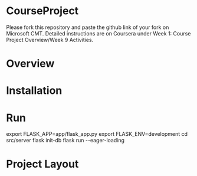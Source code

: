 # CourseProject

Please fork this repository and paste the github link of your fork on Microsoft CMT. Detailed instructions are on Coursera under Week 1: Course Project Overview/Week 9 Activities.

# Overview

# Installation

# Run
export FLASK_APP=app/flask_app.py
export FLASK\_ENV=development
cd src/server
flask init-db
flask run --eager-loading

# Project Layout


